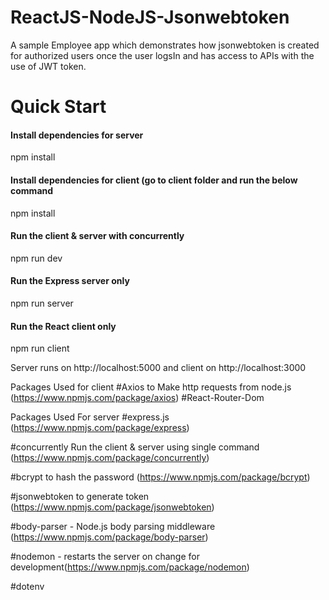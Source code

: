 # ReactJS-NodeJS-Jsonwebtoken
A sample  Employee app which demonstrates how jsonwebtoken is created for authorized users once the user logsIn and has access to APIs with the use of JWT token.

# Quick Start
#### Install dependencies for server
npm install

#### Install dependencies for client (go to client folder and run the below command
npm install

#### Run the client & server with concurrently
npm run dev

#### Run the Express server only
npm run server

#### Run the React client only
npm run client

 Server runs on http://localhost:5000 and client on http://localhost:3000


Packages Used for client 
#Axios to Make http requests from node.js (https://www.npmjs.com/package/axios)
#React-Router-Dom 

Packages Used For server
#express.js (https://www.npmjs.com/package/express)

#concurrently Run the client & server using single command (https://www.npmjs.com/package/concurrently)

#bcrypt to hash the password (https://www.npmjs.com/package/bcrypt)

#jsonwebtoken to generate token (https://www.npmjs.com/package/jsonwebtoken)

#body-parser - Node.js body parsing middleware (https://www.npmjs.com/package/body-parser)

#nodemon - restarts the server on change for development(https://www.npmjs.com/package/nodemon)

#dotenv
